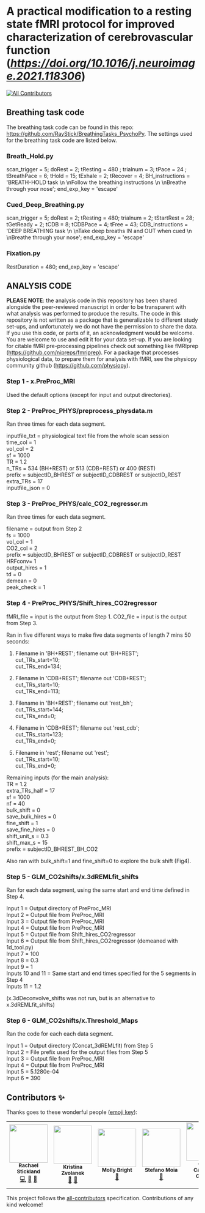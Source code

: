 # A practical modification to a resting state fMRI protocol for improved characterization of cerebrovascular function (_https://doi.org/10.1016/j.neuroimage.2021.118306_)
<!-- ALL-CONTRIBUTORS-BADGE:START - Do not remove or modify this section -->
[![All Contributors](https://img.shields.io/badge/all_contributors-5-orange.svg?style=flat-square)](#contributors-)
<!-- ALL-CONTRIBUTORS-BADGE:END -->

## Breathing task code 

The breathing task code can be found in this repo: https://github.com/RayStick/BreathingTasks_PsychoPy. 
The settings used for the breathing task code are listed below.

### Breath_Hold.py

scan_trigger = 5; doRest = 2; tResting = 480 ; trialnum = 3; tPace = 24 ; tBreathPace = 6; tHold = 15; tExhale = 2; tRecover = 4; BH_instructions = 'BREATH-HOLD task \n \nFollow the breathing instructions \n \nBreathe through your nose'; end_exp_key = 'escape'

### Cued_Deep_Breathing.py

scan_trigger = 5; doRest = 2; tResting = 480; trialnum = 2; tStartRest = 28; tGetReady = 2; tCDB = 8; tCDBPace = 4; tFree = 43; CDB_instructions = 'DEEP BREATHING task \n \nTake deep breaths IN and OUT when cued \n \nBreathe through your nose'; end_exp_key = 'escape'

### Fixation.py

RestDuration = 480; end_exp_key = 'escape'

## ANALYSIS CODE

**PLEASE NOTE**: the analysis code in this repository has been shared alongside the peer-reviewed manuscript in order to be transparent with what analysis was performed to produce the results. The code in this repository is not written as a package that is generalizable to different study set-ups, and unfortunately we do not have the permission to share the data. If you use this code, or parts of it, an acknowledgment would be welcome. You are welcome to use and edit it for your data set-up. If you are looking for citable fMRI pre-processing pipelines check out something like fMRIprep (https://github.com/nipreps/fmriprep). For a package that processes physiological data, to prepare them for analysis with fMRI, see the physiopy community github (https://github.com/physiopy). 

### Step 1 - x.PreProc_MRI

Used the default options (except for input and output directories).

### Step 2 - PreProc_PHYS/preprocess_physdata.m

Ran three times for each data segment.

inputfile_txt = physiological text file from the whole scan session \
time_col = 1 \
vol_col = 2 \
sf = 1000 \
TR = 1.2 \
n_TRs = 534 (BH+REST) or 513 (CDB+REST) or 400 (REST) \
prefix = subjectID_BHREST or subjectID_CDBREST or subjectID_REST \
extra_TRs = 17 \
inputfile_json = 0

### Step 3 - PreProc_PHYS/calc_CO2_regressor.m

Ran three times for each data segment.

filename = output from Step 2 \
fs = 1000 \
vol_col = 1 \
CO2_col = 2 \
prefix = subjectID_BHREST or subjectID_CDBREST or subjectID_REST \
HRFconv= 1 \
output_hires = 1 \
td = 0 \
demean = 0 \
peak_check = 1

### Step 4 - PreProc_PHYS/Shift_hires_CO2regressor

fMRI_file = input is the output from Step 1.
CO2_file = input is the output from Step 3.

Ran in five different ways to make five data segments of length 7 mins 50 seconds:

1. Filename in 'BH+REST'; filename out 'BH+REST'; \
cut_TRs_start=10; \
cut_TRs_end=134;

2. Filename in 'CDB+REST'; filename out 'CDB+REST'; \
cut_TRs_start=10; \
cut_TRs_end=113;

3. Filename in 'BH+REST'; filename out 'rest_bh'; \
cut_TRs_start=144; \
cut_TRs_end=0;

4. Filename in 'CDB+REST'; filename out 'rest_cdb'; \
cut_TRs_start=123; \
cut_TRs_end=0;

5. Filename in 'rest'; filename out 'rest'; \
cut_TRs_start=10; \
cut_TRs_end=0;

Remaining inputs (for the main analysis): \
TR = 1.2 \
extra_TRs_half = 17 \
sf = 1000 \
nf = 40 \
bulk_shift = 0 \
save_bulk_hires = 0 \
fine_shift = 1 \
save_fine_hires = 0 \
shift_unit_s = 0.3 \
shift_max_s = 15 \
prefix = subjectID_BHREST_BH_CO2

Also ran with bulk_shift=1 and fine_shift=0 to explore the bulk shift (Fig4).

### Step 5  - GLM_CO2shifts/x.3dREMLfit_shifts

Ran for each data segment, using the same start and end time defined in Step 4.

Input 1 = Output directory of PreProc_MRI \
Input 2 = Output file from PreProc_MRI \
Input 3 = Output file from PreProc_MRI \
Input 4 = Output file from PreProc_MRI \
Input 5 = Output file from Shift_hires_CO2regressor \
Input 6 = Output file from Shift_hires_CO2regressor (demeaned with 1d_tool.py) \
Input 7 = 100 \
Input 8 = 0.3 \
Input 9 = 1 \
Inputs 10 and 11 = Same start and end times specified for the 5 segments in Step 4 \
Inputs 11 = 1.2

(x.3dDeconvolve_shifts was not run, but is an alternative to x.3dREMLfit_shifts)

### Step 6 - GLM_CO2shifts/x.Threshold_Maps

Ran the code for each each data segment.

Input 1 = Output directory (Concat_3dREMLfit) from Step 5 \
Input 2 = File prefix used for the output files from Step 5 \
Input 3 = Output file from PreProc_MRI \
Input 4 = Output file from PreProc_MRI \
Input 5 = 5.1280e-04 \
Input 6 = 390

## Contributors ✨

Thanks goes to these wonderful people ([emoji key](https://allcontributors.org/docs/en/emoji-key)):

<!-- ALL-CONTRIBUTORS-LIST:START - Do not remove or modify this section -->
<!-- prettier-ignore-start -->
<!-- markdownlint-disable -->
<table>
  <tbody>
    <tr>
      <td align="center"><a href="linkedin.com/in/rstickland-phd"><img src="https://avatars.githubusercontent.com/u/50215726?v=4?s=100" width="100px;" alt=""/><br /><sub><b>Rachael Stickland</b></sub></a><br /><a href="https://github.com/BrightLab-ANVIL/Stickland_NeuroImage_2021/commits?author=RayStick" title="Code">💻</a> <a href="#ideas-RayStick" title="Ideas, Planning, & Feedback">🤔</a> <a href="https://github.com/BrightLab-ANVIL/Stickland_NeuroImage_2021/commits?author=RayStick" title="Documentation">📖</a></td>
      <td align="center"><a href="https://github.com/kristinazvolanek"><img src="https://avatars.githubusercontent.com/u/54590158?v=4?s=100" width="100px;" alt=""/><br /><sub><b>Kristina Zvolanek</b></sub></a><br /><a href="#ideas-kristinazvolanek" title="Ideas, Planning, & Feedback">🤔</a> <a href="https://github.com/BrightLab-ANVIL/Stickland_NeuroImage_2021/pulls?q=is%3Apr+reviewed-by%3Akristinazvolanek" title="Reviewed Pull Requests">👀</a></td>
      <td align="center"><a href="brightlab.northwestern.edu"><img src="https://avatars.githubusercontent.com/u/32640425?v=4?s=100" width="100px;" alt=""/><br /><sub><b>Molly Bright</b></sub></a><br /><a href="#ideas-BrightMG" title="Ideas, Planning, & Feedback">🤔</a></td>
      <td align="center"><a href="https://github.com/smoia"><img src="https://avatars.githubusercontent.com/u/35300580?v=4?s=100" width="100px;" alt=""/><br /><sub><b>Stefano Moia</b></sub></a><br /><a href="#ideas-smoia" title="Ideas, Planning, & Feedback">🤔</a></td>
      <td align="center"><a href="https://www.bcbl.eu/es/conocenos/equipo/cesar-caballero-gaudes"><img src="https://avatars.githubusercontent.com/u/7611340?v=4?s=100" width="100px;" alt=""/><br /><sub><b>Cesar Caballero Gaudes</b></sub></a><br /><a href="#ideas-CesarCaballeroGaudes" title="Ideas, Planning, & Feedback">🤔</a></td>
    </tr>
  </tbody>
</table>

<!-- markdownlint-restore -->
<!-- prettier-ignore-end -->

<!-- ALL-CONTRIBUTORS-LIST:END -->

This project follows the [all-contributors](https://github.com/all-contributors/all-contributors) specification. Contributions of any kind welcome!